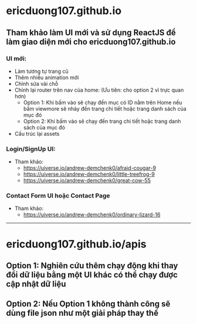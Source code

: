 # ericduong107.github.io

## Tham khảo làm UI mới và sử dụng ReactJS để làm giao diện mới cho ericduong107.github.io
### UI mới: 
- Làm tương tự trang cũ
- Thêm nhiều animation mới
- Chỉnh sửa vài chỗ
- Chỉnh lại router trên nav của home: (Ưu tiên: cho option 2 vì trực quan hơn)
  - Option 1: Khi bấm vào sẽ chạy đến mục có ID nằm trên Home nếu bấm viewmore sẽ nhảy đến trang chi tiết hoặc trang danh sách của mục đó
  - Option 2: Khi bấm vào sẽ chạy đến trang chi tiết hoặc trang danh sách của mục đó
- Cấu trúc lại assets
### Login/SignUp UI:
- Tham khảo:
  - https://uiverse.io/andrew-demchenk0/afraid-cougar-9
  - https://uiverse.io/andrew-demchenk0/little-treefrog-9
  - https://uiverse.io/andrew-demchenk0/great-cow-55
### Contact Form UI hoặc Contact Page
- Tham khảo:
  - https://uiverse.io/andrew-demchenk0/ordinary-lizard-16

-----------------------------------------------
# ericduong107.github.io/apis

## Option 1: Nghiên cứu thêm chạy động khi thay đổi dữ liệu bằng một UI khác có thể chạy được cập nhật dữ liệu

## Option 2: Nếu Option 1 không thành công sẽ dùng file json như một giải pháp thay thế
